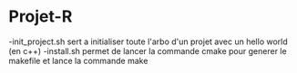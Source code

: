 # Projet-R

-init_project.sh sert a initialiser toute l'arbo d'un projet avec un hello world (en c++)
-install.sh permet de lancer la commande cmake pour generer le makefile et lance la commande make